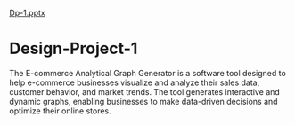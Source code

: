 [Dp-1.pptx](https://github.com/user-attachments/files/18044988/Dp-1.pptx)
# Design-Project-1
The E-commerce Analytical Graph Generator is a software tool designed to help e-commerce businesses visualize and analyze their sales data, customer behavior, and market trends. The tool generates interactive and dynamic graphs, enabling businesses to make data-driven decisions and optimize their online stores.
